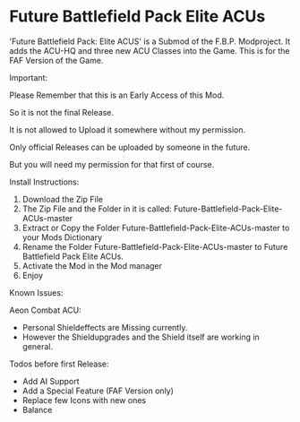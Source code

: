# Future Battlefield Pack Elite ACUs
'Future Battlefield Pack: Elite ACUS' is a Submod of the F.B.P. Modproject. It adds the ACU-HQ and three new ACU Classes into the Game. This is for the FAF Version of the Game.

Important:

Please Remember that this is an Early Access of this Mod.

So it is not the final Release.

It is not allowed to Upload it somewhere without my permission.

Only official Releases can be uploaded by someone in the future.

But you will need my permission for that first of course.

Install Instructions:

1) Download the Zip File
2) The Zip File and the Folder in it is called: Future-Battlefield-Pack-Elite-ACUs-master
3) Extract or Copy the Folder Future-Battlefield-Pack-Elite-ACUs-master to your Mods Dictionary
4) Rename the Folder Future-Battlefield-Pack-Elite-ACUs-master to Future Battlefield Pack Elite ACUs.
5) Activate the Mod in the Mod manager
6) Enjoy

Known Issues:

Aeon Combat ACU:
- Personal Shieldeffects are Missing currently. 
- However the Shieldupgrades and the Shield itself are working in general. 

Todos before first Release: 
- Add AI Support
- Add a Special Feature (FAF Version only)
- Replace few Icons with new ones
- Balance 

